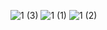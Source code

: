 ![1 (3)](https://github.com/Valeria1616/Allure/assets/142202736/8ce2c268-0e8a-46c7-82fe-7a7bcba9ee69)
![1 (1)](https://github.com/Valeria1616/Allure/assets/142202736/e00d4a67-b757-469a-9bec-834f0a4a2708)
![1 (2)](https://github.com/Valeria1616/Allure/assets/142202736/f5a08734-2248-4cf8-badf-a8242457147a)
